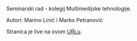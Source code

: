 Seminarski rad - kolegij Multimedijske tehnologije.

Autori: Marino Linić i Marko Petranović

Stranica je live na ovom [URLu](marinolinic.github.io/LinicPetranovic_p5/).
